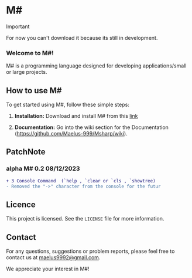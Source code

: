 # M#
> [!important]
> For now you can't download it because its still in development.

### Welcome to M#!

M# is a programming language designed for developing applications/small or large projects.

## How to use M#

To get started using M#, follow these simple steps:

1. **Installation:**
   Download and install M# from this [link](https://cdn.discordapp.com/attachments/1182412141857345706/1182657115790254110/msharp0.2.zip?ex=65857e45&is=65730945&hm=c02f78c7bbc868ade0fe5079707d63a122b8978fe7a3060cdcd1d6aa961285ce&)

2. **Documentation:**
   Go into the wiki section for the Documentation (https://github.com/Maelus-999/Msharp/wiki).

## PatchNote

### alpha M# 0.2 08/12/2023
```diff
+ 3 Console Command  (`help , `clear or `cls , `showtree)
- Removed the "->" character from the console for the futur
```
## Licence

This project is licensed. See the `LICENSE` file for more information.

## Contact

For any questions, suggestions or problem reports, please feel free to contact us at maelus9992@gmail.com.

We appreciate your interest in M#!
